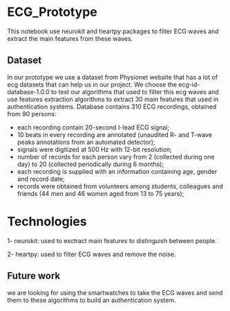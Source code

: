 # ECG_Prototype
This notebook use neurokit and heartpy packages to filter ECG waves and extract the main features from these waves.

## Dataset
In our prototype we use a dataset from Physionet website that has a lot of ecg datasets that can help us in our project.
We choose the ecg-id-database-1.0.0 to test our algorithms that used to filter this ecg waves and use features extraction algorithms to extract 30 main features that used in authentication systems.
Database contains 310 ECG recordings, obtained from 90 persons:
- each recording contain 20-second I-lead ECG signal;
- 10 beats in every recording are annotated (unaudited R- and T-wave peaks annotations from an automated detector);
- signals were digitized at 500 Hz with 12-bit resolution;
- number of records for each person vary from 2 (collected during one day) to 20 (collected periodically during 6 months);
- each recording is supplied with an information containing age, gender and record date;
- records were obtained from volunteers among students, colleagues and friends (44 men and 46 women aged from 13 to 75 years);

# Technologies
1- neurokit: used to exctract main features to distinguish between people.

2- heartpy: used to filter ECG waves and remove the noise.

## Future work
we are looking for using the smartwatches to take the ECG waves and send them to these algorithms to build an authentication system.
